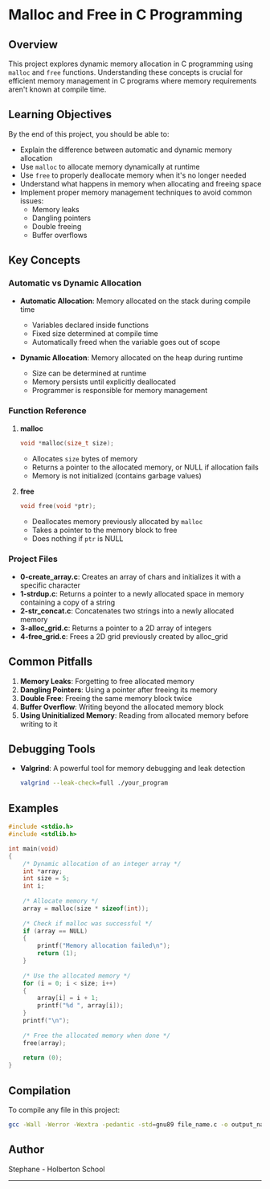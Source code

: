 # Malloc and Free in C Programming

## Overview
This project explores dynamic memory allocation in C programming using `malloc` and `free` functions. Understanding these concepts is crucial for efficient memory management in C programs where memory requirements aren't known at compile time.

## Learning Objectives

By the end of this project, you should be able to:

* Explain the difference between automatic and dynamic memory allocation
* Use `malloc` to allocate memory dynamically at runtime
* Use `free` to properly deallocate memory when it's no longer needed
* Understand what happens in memory when allocating and freeing space
* Implement proper memory management techniques to avoid common issues:
  * Memory leaks
  * Dangling pointers
  * Double freeing
  * Buffer overflows

## Key Concepts

### Automatic vs Dynamic Allocation

* **Automatic Allocation**: Memory allocated on the stack during compile time
  * Variables declared inside functions
  * Fixed size determined at compile time
  * Automatically freed when the variable goes out of scope

* **Dynamic Allocation**: Memory allocated on the heap during runtime
  * Size can be determined at runtime
  * Memory persists until explicitly deallocated
  * Programmer is responsible for memory management

### Function Reference

1. **malloc**
   ```c
   void *malloc(size_t size);
   ```
   * Allocates `size` bytes of memory
   * Returns a pointer to the allocated memory, or NULL if allocation fails
   * Memory is not initialized (contains garbage values)

2. **free**
   ```c
   void free(void *ptr);
   ```
   * Deallocates memory previously allocated by `malloc`
   * Takes a pointer to the memory block to free
   * Does nothing if `ptr` is NULL

### Project Files

* **0-create_array.c**: Creates an array of chars and initializes it with a specific character
* **1-strdup.c**: Returns a pointer to a newly allocated space in memory containing a copy of a string
* **2-str_concat.c**: Concatenates two strings into a newly allocated memory
* **3-alloc_grid.c**: Returns a pointer to a 2D array of integers
* **4-free_grid.c**: Frees a 2D grid previously created by alloc_grid

## Common Pitfalls

1. **Memory Leaks**: Forgetting to free allocated memory
2. **Dangling Pointers**: Using a pointer after freeing its memory
3. **Double Free**: Freeing the same memory block twice
4. **Buffer Overflow**: Writing beyond the allocated memory block
5. **Using Uninitialized Memory**: Reading from allocated memory before writing to it

## Debugging Tools

* **Valgrind**: A powerful tool for memory debugging and leak detection
  ```bash
  valgrind --leak-check=full ./your_program
  ```

## Examples

```c
#include <stdio.h>
#include <stdlib.h>

int main(void)
{
    /* Dynamic allocation of an integer array */
    int *array;
    int size = 5;
    int i;
    
    /* Allocate memory */
    array = malloc(size * sizeof(int));
    
    /* Check if malloc was successful */
    if (array == NULL)
    {
        printf("Memory allocation failed\n");
        return (1);
    }
    
    /* Use the allocated memory */
    for (i = 0; i < size; i++)
    {
        array[i] = i + 1;
        printf("%d ", array[i]);
    }
    printf("\n");
    
    /* Free the allocated memory when done */
    free(array);
    
    return (0);
}
```

## Compilation

To compile any file in this project:

```bash
gcc -Wall -Werror -Wextra -pedantic -std=gnu89 file_name.c -o output_name
```

## Author

Stephane - Holberton School

---